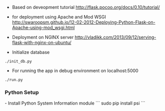 - Based on deveopment tutorial
http://flask.pocoo.org/docs/0.10/tutorial/

- for deployment using Apache and Mod WSGI
http://swaroopsm.github.io/12-02-2012-Deploying-Python-Flask-on-Apache-using-mod_wsgi.html

- Deployment on NGINX server http://vladikk.com/2013/09/12/serving-flask-with-nginx-on-ubuntu/

- Initialize database
```
./init_db.py
```
- For running the app in debug environment on localhost:5000
```
./run.py
```

<h3> Python Setup </h3>
- Install Python System Information module
```
sudo pip install psi
```
